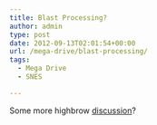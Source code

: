 ```yaml
---
title: Blast Processing?
author: admin
type: post
date: 2012-09-13T02:01:54+00:00
url: /mega-drive/blast-processing/
tags:
  - Mega Drive
  - SNES

---
```

Some more highbrow [discussion][1]?

 [1]: http://trixter.oldskool.org/2008/12/05/blast-processing-101/
